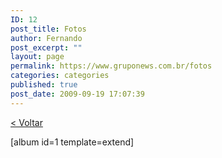 ```yaml
---
ID: 12
post_title: Fotos
author: Fernando
post_excerpt: ""
layout: page
permalink: https://www.gruponews.com.br/fotos
categories: categories
published: true
post_date: 2009-09-19 17:07:39
---
```

<a href="http://www.gruponews.com.br/fotos">&lt; Voltar</a>

[album id=1 template=extend]
